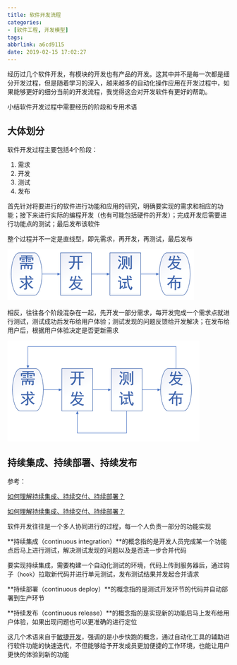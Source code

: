 ```yaml
---
title: 软件开发流程
categories: 
- [软件工程, 开发模型]
tags:
abbrlink: a6cd9115
date: 2019-02-15 17:02:27
---
```


经历过几个软件开发，有模块的开发也有产品的开发。这其中并不是每一次都是细分开发过程，但是随着学习的深入，越来越多的自动化操作应用在开发过程中，如果能够更好的细分当前的开发流程，我觉得这会对开发软件有更好的帮助。

小结软件开发过程中需要经历的阶段和专用术语

## 大体划分

软件开发过程主要包括4个阶段：

1. 需求
2. 开发
3. 测试
4. 发布

首先针对将要进行的软件进行功能和应用的研究，明确要实现的需求和相应的功能；接下来进行实际的编程开发（也有可能包括硬件的开发）；完成开发后需要进行功能点的测试；最后发布该软件

整个过程并不一定是直线型，即先需求，再开发，再测试，最后发布

![](/images/软件开发流程/general-division.PNG)

相反，往往各个阶段混杂在一起，先开发一部分需求，每开发完成一个需求点就进行测试，测试成功后发布给用户体验；测试发现的问题反馈给开发解决；在发布给用户后，根据用户体验决定是否更新需求

![](/images/软件开发流程/cross-division.PNG)

## 持续集成、持续部署、持续发布

参考：

[如何理解持续集成、持续交付、持续部署？](https://www.zhihu.com/question/23444990)

[如何理解持续集成、持续交付、持续部署？](https://blog.csdn.net/peterxiaoq/article/details/73648732)

软件开发往往是一个多人协同进行的过程，每一个人负责一部分的功能实现

**持续集成（continuous integration）**的概念指的是开发人员完成某一个功能点后马上进行测试，解决测试发现的问题以及是否进一步合并代码

要实现持续集成，需要构建一个自动化测试的环境，代码上传到服务器后，通过钩子（`hook`）拉取新代码并进行单元测试，发布测试结果并发起合并请求

**持续部署（continuous deploy）**的概念指的是测试开发环节的代码并自动部署到生产环节

**持续发布（continuous release）**的概念指的是实现新的功能后马上发布给用户体验，如果出现问题也可以更准确的进行定位

这几个术语来自于[敏捷开发](https://baike.baidu.com/item/%E6%95%8F%E6%8D%B7%E5%BC%80%E5%8F%91%E6%A8%A1%E5%BC%8F)，强调的是小步快跑的概念，通过自动化工具的辅助进行软件功能的快速迭代，不但能够给予开发成员更加便捷的工作环境，也能让用户更快的体验到新的功能
